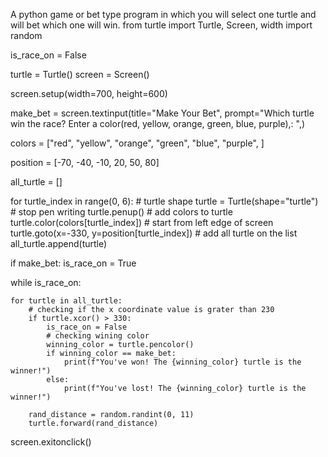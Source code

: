 
A python game or bet type program in which you will select one turtle and will bet which one will win.
from turtle import Turtle, Screen, width
import random


is_race_on = False


turtle = Turtle()
screen = Screen()


screen.setup(width=700, height=600)


make_bet = screen.textinput(title="Make Your Bet", prompt="Which turtle win the race? Enter a color(red, yellow, orange, green, blue, purple),: ",)


colors = ["red", "yellow", "orange", "green", "blue", "purple", ]

position = [-70, -40, -10, 20, 50, 80]

all_turtle = []

for turtle_index in range(0, 6):
    # turtle shape
    turtle = Turtle(shape="turtle")
    # stop pen writing
    turtle.penup()
    # add colors to turtle
    turtle.color(colors[turtle_index])
    # start from left edge of screen
    turtle.goto(x=-330, y=position[turtle_index])
    # add all turtle on the list
    all_turtle.append(turtle)

if make_bet:
    is_race_on = True

while is_race_on:

    for turtle in all_turtle:
        # checking if the x coordinate value is grater than 230
        if turtle.xcor() > 330:
            is_race_on = False
            # checking wining color
            winning_color = turtle.pencolor()
            if winning_color == make_bet:
                print(f"You've won! The {winning_color} turtle is the winner!")
            else:
                print(f"You've lost! The {winning_color} turtle is the winner!")

        rand_distance = random.randint(0, 11)
        turtle.forward(rand_distance)

screen.exitonclick()
